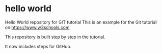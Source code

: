# hello world 
Hello World repository for GIT tutorial 
This is an example for the Git tutoriall on https://www.w3schools.com

This repository is built step by step in the tutorial.

It now includes steps for GitHub.
